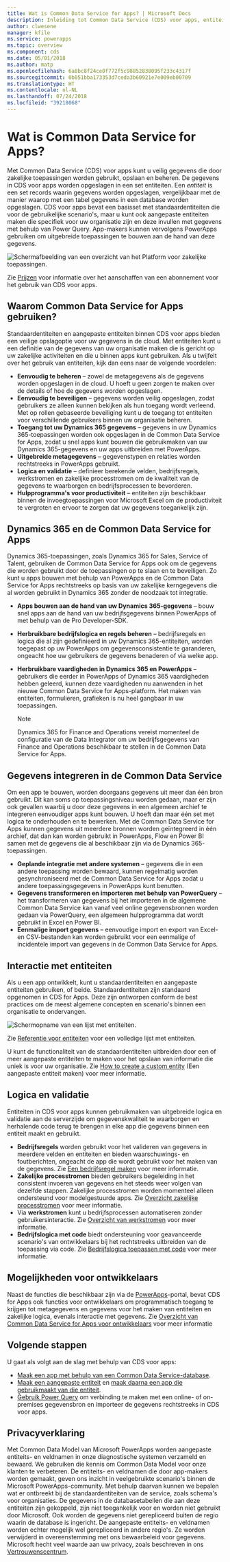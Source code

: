 ```yaml
---
title: Wat is Common Data Service for Apps? | Microsoft Docs
description: Inleiding tot Common Data Service (CDS) voor apps, entiteiten en logica aan de serverzijde.
author: clwesene
manager: kfile
ms.service: powerapps
ms.topic: overview
ms.component: cds
ms.date: 05/01/2018
ms.author: matp
ms.openlocfilehash: 6a8bc8f24ce0f772f5c98852838095f233c4317f
ms.sourcegitcommit: 0b051bba173353d7ceda3b60921e7e009eb00709
ms.translationtype: HT
ms.contentlocale: nl-NL
ms.lasthandoff: 07/24/2018
ms.locfileid: "39218068"
---
```

# <a name="what-is-common-data-service-for-apps"></a>Wat is Common Data Service for Apps?
Met Common Data Service (CDS) voor apps kunt u veilig gegevens die door zakelijke toepassingen worden gebruikt, opslaan en beheren. De gegevens in CDS voor apps worden opgeslagen in een set entiteiten. Een *entiteit* is een set records waarin gegevens worden opgeslagen, vergelijkbaar met de manier waarop met een tabel gegevens in een database worden opgeslagen. CDS voor apps bevat een basisset met standaardentiteiten die voor de gebruikelijke scenario's, maar u kunt ook aangepaste entiteiten maken die specifiek voor uw organisatie zijn en deze invullen met gegevens met behulp van Power Query. App-makers kunnen vervolgens PowerApps gebruiken om uitgebreide toepassingen te bouwen aan de hand van deze gegevens.

![Schermafbeelding van een overzicht van het Platform voor zakelijke toepassingen.](./media/data-platform-cds-intro/platform.png "Platform-overzicht")

Zie [Prijzen](../../administrator/pricing-billing-skus.md) voor informatie over het aanschaffen van een abonnement voor het gebruik van CDS voor apps.

## <a name="why-use-common-data-service-for-apps"></a>Waarom Common Data Service for Apps gebruiken?
Standaardentiteiten en aangepaste entiteiten binnen CDS voor apps bieden een veilige opslagoptie voor uw gegevens in de cloud. Met entiteiten kunt u een definitie van de gegevens van uw organisatie maken die is gericht op uw zakelijke activiteiten en die u binnen apps kunt gebruiken. Als u twijfelt over het gebruik van entiteiten, kijk dan eens naar de volgende voordelen:

* **Eenvoudig te beheren** &ndash; zowel de metagegevens als de gegevens worden opgeslagen in de cloud. U hoeft u geen zorgen te maken over de details of hoe de gegevens worden opgeslagen.
* **Eenvoudig te beveiligen** &ndash; gegevens worden veilig opgeslagen, zodat gebruikers ze alleen kunnen bekijken als hun toegang wordt verleend. Met op rollen gebaseerde beveiliging kunt u de toegang tot entiteiten voor verschillende gebruikers binnen uw organisatie beheren.
* **Toegang tot uw Dynamics 365 gegevens** &ndash; gegevens in uw Dynamics 365-toepassingen worden ook opgeslagen in de Common Data Service for Apps, zodat u snel apps kunt bouwen die gebruikmaken van uw Dynamics 365-gegevens en uw apps uitbreiden met PowerApps.
* **Uitgebreide metagegevens** &ndash; gegevenstypen en relaties worden rechtstreeks in PowerApps gebruikt.
* **Logica en validatie** &ndash; definieer berekende velden, bedrijfsregels, werkstromen en zakelijke processtromen om de kwaliteit van de gegevens te waarborgen en bedrijfsprocessen te bevorderen.
* **Hulpprogramma's voor productiviteit** &ndash; entiteiten zijn beschikbaar binnen de invoegtoepassingen voor Microsoft Excel om de productiviteit te vergroten en ervoor te zorgen dat uw gegevens toegankelijk zijn.

## <a name="dynamics-365-and-the-common-data-service-for-apps"></a>Dynamics 365 en de Common Data Service for Apps

Dynamics 365-toepassingen, zoals Dynamics 365 for Sales, Service of Talent, gebruiken de Common Data Service for Apps ook om de gegevens die worden gebruikt door de toepassingen op te slaan en te beveiligen. Zo kunt u apps bouwen met behulp van PowerApps en de Common Data Service for Apps rechtstreeks op basis van uw zakelijke kerngegevens die al worden gebruikt in Dynamics 365 zonder de noodzaak tot integratie.

* **Apps bouwen aan de hand van uw Dynamics 365-gegevens** &ndash; bouw snel apps aan de hand van uw bedrijfsgegevens binnen PowerApps of met behulp van de Pro Developer-SDK.
* **Herbruikbare bedrijfslogica en regels beheren** &ndash; bedrijfsregels en logica die al zijn gedefinieerd in uw Dynamics 365-entiteiten, worden toegepast op uw PowerApps om gegevensconsistentie te garanderen, ongeacht hoe uw gebruikers de gegevens benaderen of via welke app.
* **Herbruikbare vaardigheden in Dynamics 365 en PowerApps** &ndash; gebruikers die eerder in PowerApps of Dynamics 365 vaardigheden hebben geleerd, kunnen deze vaardigheden nu aanwenden in het nieuwe Common Data Service for Apps-platform. Het maken van entiteiten, formulieren, grafieken is nu heel gangbaar in uw toepassingen.

    > [!NOTE]
    > Dynamics 365 for Finance and Operations vereist momenteel de configuratie van de Data Integrator om uw bedrijfsgegevens van Finance and Operations beschikbaar te stellen in de Common Data Service for Apps.

## <a name="integrating-data-into-the-common-data-service"></a>Gegevens integreren in de Common Data Service

Om een app te bouwen, worden doorgaans gegevens uit meer dan één bron gebruikt. Dit kan soms op toepassingsniveau worden gedaan, maar er zijn ook gevallen waarbij u door deze gegevens in een algemeen archief te integreren eenvoudiger apps kunt bouwen. U hoeft dan maar één set met logica te onderhouden en te bewerken. Met de Common Data Service for Apps kunnen gegevens uit meerdere bronnen worden geïntegreerd in één archief, dat dan kan worden gebruikt in PowerApps, Flow en Power BI samen met de gegevens die al beschikbaar zijn via de Dynamics 365-toepassingen.

* **Geplande integratie met andere systemen** &ndash; gegevens die in een andere toepassing worden bewaard, kunnen regelmatig worden gesynchroniseerd met de Common Data Service for Apps zodat u andere toepassingsgegevens in PowerApps kunt benutten.
* **Gegevens transformeren en importeren met behulp van PowerQuery** &ndash; het transformeren van gegevens bij het importeren in de algemene Common Data Service kan vanaf veel online gegevensbronnen worden gedaan via PowerQuery, een algemeen hulpprogramma dat wordt gebruikt in Excel en Power BI.
* **Eenmalige import gegevens** &ndash; eenvoudige import en export van Excel- en CSV-bestanden kan worden gebruikt voor een eenmalige of incidentele import van gegevens in de Common Data Service for Apps.


## <a name="interacting-with-entities"></a>Interactie met entiteiten
Als u een app ontwikkelt, kunt u standaardentiteiten en aangepaste entiteiten gebruiken, of beide. Standaardentiteiten zijn standaard opgenomen in CDS for Apps. Deze zijn ontworpen conform de best practices om de meest algemene concepten en scenario's binnen een organisatie te ondervangen.

![Schermopname van een lijst met entiteiten. ](./media/data-platform-cds-intro/entitylist.png "Lijst met entiteiten")

Zie [Referentie voor entiteiten](https://docs.microsoft.com/powerapps/developer/common-data-service/reference/about-entity-reference) voor een volledige lijst met entiteiten.

U kunt de functionaliteit van de standaardentiteiten uitbreiden door een of meer aangepaste entiteiten te maken voor het opslaan van informatie die uniek is voor uw organisatie. Zie [How to create a custom entity](create-custom-entity.md) (Een aangepaste entiteit maken) voor meer informatie.

## <a name="logic-and-validation"></a>Logica en validatie
Entiteiten in CDS voor apps kunnen gebruikmaken van uitgebreide logica en validatie aan de serverzijde om gegevenskwaliteit te waarborgen en herhalende code terug te brengen in elke app die gegevens binnen een entiteit maakt en gebruikt.

* **Bedrijfsregels** worden gebruikt voor het valideren van gegevens in meerdere velden en entiteiten en bieden waarschuwings- en foutberichten, ongeacht de app die wordt gebruikt voor het maken van de gegevens. Zie [Een bedrijfsregel maken](./data-platform-create-business-rule.md) voor meer informatie.
* **Zakelijke processtromen** bieden gebruikers begeleiding in het consistent invoeren van gegevens en het steeds weer volgen van dezelfde stappen. Zakelijke processtromen worden momenteel alleen ondersteund voor modelgestuurde apps. Zie [Overzicht zakelijke processtromen](/dynamics365/customer-engagement/customize/business-process-flows-overview) voor meer informatie.
* Via **werkstromen** kunt u bedrijfsprocessen automatiseren zonder gebruikersinteractie. Zie [Overzicht van werkstromen](/dynamics365/customer-engagement/customize/workflow-processes) voor meer informatie.
* **Bedrijfslogica met code** biedt ondersteuning voor geavanceerde scenario's van ontwikkelaars bij het rechtstreeks uitbreiden van de toepassing via code. Zie [Bedrijfslogica toepassen met code](../../developer/common-data-service/apply-business-logic-with-code.md) voor meer informatie.

## <a name="developer-capabilities"></a>Mogelijkheden voor ontwikkelaars
Naast de functies die beschikbaar zijn via de [PowerApps](https://web.powerapps.com?utm_source=padocs&utm_medium=linkinadoc&utm_campaign=referralsfromdoc)-portal, bevat CDS for Apps ook functies voor ontwikkelaars om programmatisch toegang te krijgen tot metagegevens en gegevens voor het maken van entiteiten en zakelijke logica, evenals interactie met gegevens. Zie [Overzicht van Common Data Service for Apps voor ontwikkelaars](../../developer/common-data-service/overview.md) voor meer informatie

## <a name="next-steps"></a>Volgende stappen
U gaat als volgt aan de slag met behulp van CDS voor apps:
* [Maak een app met behulp van een Common Data Service-database](../canvas-apps/data-platform-create-app-scratch.md).
* [Maak een aangepaste entiteit](create-custom-entity.md) en [maak daarna een app die gebruikmaakt van die entiteit](../canvas-apps/data-platform-create-app.md).
* [Gebruik Power Query](./data-platform-cds-newentity-pq.md) om verbinding te maken met een online- of on-premises gegevensbron en importeer de gegevens rechtstreeks in CDS voor apps.

## <a name="privacy-notice"></a>Privacyverklaring
Met Common Data Model van Microsoft PowerApps worden aangepaste entiteits- en veldnamen in onze diagnostische systemen verzameld en bewaard. We gebruiken die kennis om Common Data Model voor onze klanten te verbeteren. De entiteits- en veldnamen die door app-makers worden gemaakt, geven ons inzicht in veelgebruikte scenario's binnen de Microsoft PowerApps-community. Met behulp daarvan kunnen we bepalen wat er ontbreekt bij de standaardentiteiten van de service, zoals schema's voor organisaties. De gegevens in de databasetabellen die aan deze entiteiten zijn gekoppeld, zijn niet toegankelijk voor en worden niet gebruikt door Microsoft. Ook worden de gegevens niet gerepliceerd buiten de regio waarin de database is ingericht. De aangepaste entiteits- en veldnamen worden echter mogelijk wel gerepliceerd in andere regio's. Ze worden verwijderd in overeenstemming met ons bewaarbeleid voor gegevens. Microsoft hecht veel waarde aan uw privacy, zoals beschreven in ons [Vertrouwenscentrum](https://www.microsoft.com/trustcenter/Privacy/default.aspx).
